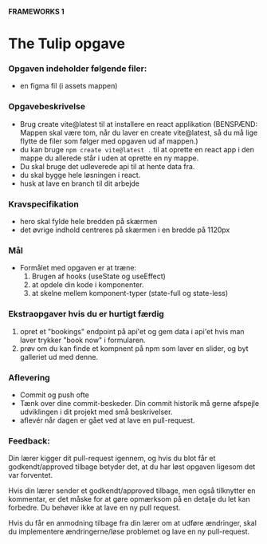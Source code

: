 **FRAMEWORKS 1**

# The Tulip opgave
### **Opgaven indeholder følgende filer:**
- en figma fil (i assets mappen)

### **Opgavebeskrivelse**
- Brug create vite@latest til at installere en react applikation
  (BENSPÆND: Mappen skal være tom, når du laver en create vite@latest, så du må lige flytte de filer som følger med opgaven ud af mappen.)
- du kan bruge `npm create vite@latest .` til at oprette en react app i den mappe du allerede står i uden at oprette en ny mappe.
- Du skal bruge det udleverede api til at hente data fra.
- du skal bygge hele løsningen i react.
- husk at lave en branch til dit arbejde

### **Kravspecifikation**
- hero skal fylde hele bredden på skærmen
- det øvrige indhold centreres på skærmen i en bredde på 1120px

### **Mål**
- Formålet med opgaven er at træne:
  1. Brugen af hooks (useState og useEffect)
  2. at opdele din kode i komponenter.
  3. at skelne mellem komponent-typer (state-full og state-less)
  
### **Ekstraopgaver hvis du er hurtigt færdig**
  1. opret et "bookings" endpoint på api'et og gem data i api'et hvis man laver trykker "book now" i formularen.
  2. prøv om du kan finde et kompnent på npm som laver en slider, og byt galleriet ud med denne.

### **Aflevering**
- Commit og push ofte
- Tænk over dine commit-beskeder. Din commit historik må gerne afspejle udviklingen i dit projekt med små beskrivelser. 
- aflevér når dagen er gået ved at lave en pull-request.


### **Feedback**: 
Din lærer kigger dit pull-request igennem, og hvis du blot får et godkendt/approved tilbage betyder det, at du har løst opgaven ligesom det var forventet. 

Hvis din lærer sender et godkendt/approved tilbage, men også tilknytter en kommentar, er det måske for at gøre opmærksom på en detalje du let kan forbedre. Du behøver ikke at lave en ny pull request.

Hvis du får en anmodning tilbage fra din lærer om at udføre ændringer, skal du implementere ændringerne/løse problemet og lave en ny pull-request. 
